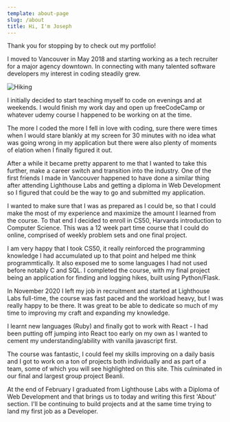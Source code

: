 ```yaml
---
template: about-page
slug: /about
title: Hi, I'm Joseph
---
```


Thank you for stopping by to check out my portfolio!

I moved to Vancouver in May 2018 and starting working as a tech recruiter for a major agency downtown. In connecting with many talented software developers my interest in coding steadily grew.

![Hiking](/assets/me-hiking.jpg "When not coding I enjoy exploring beautiful BC")

I initially decided to start teaching myself to code on evenings and at weekends. I would finish my work day and open up freeCodeCamp or whatever udemy course I happened to be working on at the time.

The more I coded the more I fell in love with coding, sure there were times when I would stare blankly at my screen for 30 minutes with no idea what was going wrong in my application but there were also plenty of moments of elation when I finally figured it out.

After a while it became pretty apparent to me that I wanted to take this further, make a career switch and transition into the industry. One of the first friends I made in Vancouver happened to have done a similar thing after attending Lighthouse Labs and getting a diploma in Web Development so I figured that could be the way to go and submitted my application.

I wanted to make sure that I was as prepared as I could be, so that I could make the most of my experience and maximize the amount I learned from the course. To that end I decided to enroll in CS50, Harvards introduction to Computer Science. This was a 12 week part time course that I could do online, comprised of weekly problem sets and one final project.

I am very happy that I took CS50, it really reinforced the programming knowledge I had accumulated up to that point and helped me think programmtically. It also exposed me to some languages I had not used before notably C and SQL. I completed the course, with my final project being an application for finding and logging hikes, built using Python/Flask.

In November 2020 I left my job in recruitment and started at Lighthouse Labs full-time, the course was fast paced and the workload heavy, but I was really happy to be there. It was great to be able to dedicate so much of my time to improving my craft and expanding my knowledge.

I learnt new languages (Ruby) and finally got to work with React - I had been putting off jumping into React too early on my own as I wanted to cement my understanding/ability with vanilla javascript first.

The course was fantastic, I could feel my skills improving on a daily basis and I got to work on a ton of projects both individually and as part of a team, some of which you will see highlighted on this site. This culminated in our final and largest group project Beanli.

At the end of February I graduated from Lighthouse Labs with a Diploma of Web Development and that brings us to today and writing this first 'About' section. I'll be continuing to build projects and at the same time trying to land my first job as a Developer.
